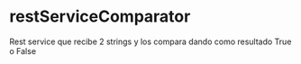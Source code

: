 # restServiceComparator
Rest service que recibe 2 strings y los compara dando como resultado True o False
